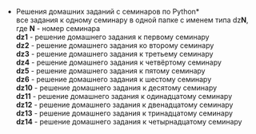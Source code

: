 * Решения домашних заданий с семинаров по Python*  
  все задания к одному семинару в одной папке с именем типа dz**N**, где **N** - номер семинара  
**dz1** - решение домашнего задания к первому семинару  
**dz2** - решение домашнего задания ко второму семинару  
**dz3** - решение домашнего задания к третьему семинару  
**dz4** - решение домашнего задания к четвёртому семинару  
**dz5** - решение домашнего задания к пятому семинару  
**dz6** - решение домашнего задания к шестому семинару  
**dz10** - решение домашнего задания к десятому семинару  
**dz11** - решение домашнего задания к одинадцатому семинару  
**dz12** - решение домашнего задания к двенадцатому семинару  
**dz13** - решение домашнего задания к тринадцатому семинару  
**dz14** - решение домашнего задания к четырнадцатому семинару
